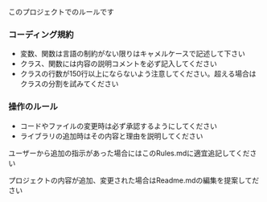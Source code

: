 このプロジェクトでのルールです

### コーディング規約
- 変数、関数は言語の制約がない限りはキャメルケースで記述して下さい
- クラス、関数には内容の説明コメントを必ず記入してください
- クラスの行数が150行以上にならないよう注意してください。超える場合はクラスの分割を試みてください

### 操作のルール
- コードやファイルの変更時は必ず承認するようにしてください
- ライブラリの追加時はその内容と理由を説明してください


ユーザーから追加の指示があった場合にはこのRules.mdに適宜追記してください

プロジェクトの内容が追加、変更された場合はReadme.mdの編集を提案してださい